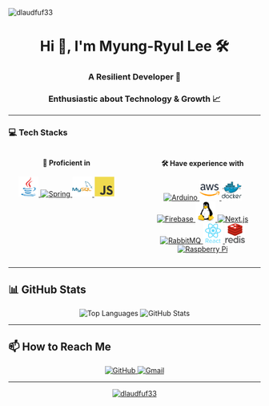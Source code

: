 <p align="left"> 
  <img src="https://komarev.com/ghpvc/?username=dlaudfuf33&label=Profile%20views&color=0e75b6&style=flat" alt="dlaudfuf33" /> 
</p>
<h1 align="center">Hi 👋, I'm Myung-Ryul Lee 🛠️</h1>
<h3 align="center">A Resilient Developer 💪 </h3>
<h3 align="center">Enthusiastic about Technology & Growth 📈</h3>

---
<h3 align="left">💻 Tech Stacks</h3>

<div style="display: flex; justify-content: center; align-items: flex-start; flex-wrap: wrap; gap: 40px;">

  <div style="flex: 1; min-width: 200px;">
    <h4 align="center">🔧 Proficient in</h4>
    <p align="center">
      <a href="https://www.java.com" target="_blank" rel="noreferrer">
        <img src="https://raw.githubusercontent.com/devicons/devicon/master/icons/java/java-original.svg" alt="Java" width="40" height="40"/>
      </a> 
      <a href="https://spring.io/" target="_blank" rel="noreferrer">
        <img src="https://www.vectorlogo.zone/logos/springio/springio-icon.svg" alt="Spring" width="40" height="40"/>
      </a> 
      <a href="https://www.mysql.com/" target="_blank" rel="noreferrer">
        <img src="https://raw.githubusercontent.com/devicons/devicon/master/icons/mysql/mysql-original-wordmark.svg" alt="MySQL" width="40" height="40"/>
      </a> 
      <a href="https://developer.mozilla.org/en-US/docs/Web/JavaScript" target="_blank" rel="noreferrer">
        <img src="https://raw.githubusercontent.com/devicons/devicon/master/icons/javascript/javascript-original.svg" alt="JavaScript" width="40" height="40"/>
      </a>
    </p>
  </div>

  <div style="flex: 1; min-width: 200px;">
    <h4 align="center">🛠️ Have experience with</h4>
    <p align="center">
      <a href="https://www.arduino.cc/" target="_blank" rel="noreferrer">
        <img src="https://cdn.worldvectorlogo.com/logos/arduino-1.svg" alt="Arduino" width="40" height="40"/>
      </a> 
      <a href="https://aws.amazon.com" target="_blank" rel="noreferrer">
        <img src="https://raw.githubusercontent.com/devicons/devicon/master/icons/amazonwebservices/amazonwebservices-original-wordmark.svg" alt="AWS" width="40" height="40"/>
      </a> 
      <a href="https://www.docker.com/" target="_blank" rel="noreferrer">
        <img src="https://raw.githubusercontent.com/devicons/devicon/master/icons/docker/docker-original-wordmark.svg" alt="Docker" width="40" height="40"/>
      </a> 
      <a href="https://firebase.google.com/" target="_blank" rel="noreferrer">
        <img src="https://www.vectorlogo.zone/logos/firebase/firebase-icon.svg" alt="Firebase" width="40" height="40"/>
      </a> 
      <a href="https://www.linux.org/" target="_blank" rel="noreferrer">
        <img src="https://raw.githubusercontent.com/devicons/devicon/master/icons/linux/linux-original.svg" alt="Linux" width="40" height="40"/>
      </a> 
      <a href="https://nextjs.org/" target="_blank" rel="noreferrer">
        <img src="https://cdn.worldvectorlogo.com/logos/nextjs-2.svg" alt="Next.js" width="40" height="40"/>
      </a> 
      <a href="https://www.rabbitmq.com" target="_blank" rel="noreferrer">
        <img src="https://www.vectorlogo.zone/logos/rabbitmq/rabbitmq-icon.svg" alt="RabbitMQ" width="40" height="40"/>
      </a> 
      <a href="https://reactjs.org/" target="_blank" rel="noreferrer">
        <img src="https://raw.githubusercontent.com/devicons/devicon/master/icons/react/react-original-wordmark.svg" alt="React" width="40" height="40"/>
      </a> 
      <a href="https://redis.io" target="_blank" rel="noreferrer">
        <img src="https://raw.githubusercontent.com/devicons/devicon/master/icons/redis/redis-original-wordmark.svg" alt="Redis" width="40" height="40"/>
      </a> 
      <a href="https://www.raspberrypi.org/" target="_blank" rel="noreferrer">
        <img src="https://cdn.worldvectorlogo.com/logos/raspberry-pi.svg" alt="Raspberry Pi" width="40" height="40"/>
      </a>
    </p>
  </div>
</div>


---

## 📊 GitHub Stats

<p align="center">
  <img src="https://github-readme-stats.vercel.app/api/top-langs/?username=dlaudfuf33&show_icons=true&locale=en&layout=compact" alt="Top Languages" />
  <img src="https://github-readme-stats.vercel.app/api?username=dlaudfuf33&show_icons=true&locale=en&theme=radical" alt="GitHub Stats" />
</p>

---

## 📫 How to Reach Me

<p align="center">
  <a href="https://github.com/dlaudfuf33" target="_blank">
    <img alt="GitHub" src="https://img.shields.io/badge/GitHub-%2312100E.svg?&style=for-the-badge&logo=GitHub&logoColor=white" />
  </a> 
  <a href="mailto:dlaudfuf33@gmail.com" target="_blank">
    <img alt="Gmail" src="https://img.shields.io/badge/Gmail-D14836?style=for-the-badge&logo=gmail&logoColor=white" />
  </a>
</p>

---

<p align="center"> 
  <a href="https://github.com/ryo-ma/github-profile-trophy">
    <img src="https://github-profile-trophy.vercel.app/?username=dlaudfuf33&column=7" alt="dlaudfuf33" />
  </a> 
</p>
